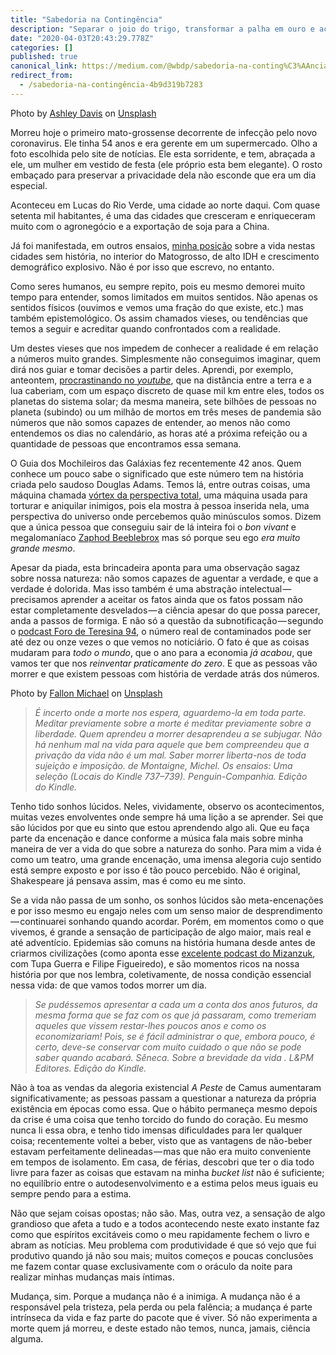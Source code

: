 ```yaml
---
title: "Sabedoria na Contingência"
description: "Separar o joio do trigo, transformar a palha em ouro e aceitar nosso destino — eis o que podemos aprender nestes dias"
date: "2020-04-03T20:43:29.778Z"
categories: []
published: true
canonical_link: https://medium.com/@wbdp/sabedoria-na-conting%C3%AAncia-4b9d319b7283
redirect_from:
  - /sabedoria-na-contingência-4b9d319b7283
---
```


Photo by [Ashley Davis](https://unsplash.com/@ashelizabethphotos?utm_source=medium&utm_medium=referral) on [Unsplash](https://unsplash.com?utm_source=medium&utm_medium=referral)

Morreu hoje o primeiro mato-grossense decorrente de infecção pelo novo coronavirus. Ele tinha 54 anos e era gerente em um supermercado. Olho a foto escolhida pelo site de notícias. Ele esta sorridente, e tem, abraçada a ele, um mulher em vestido de festa (ele próprio esta bem elegante). O rosto embaçado para preservar a privacidade dela não esconde que era um dia especial.

Aconteceu em Lucas do Rio Verde, uma cidade ao norte daqui. Com quase setenta mil habitantes, é uma das cidades que cresceram e enriqueceram muito com o agronegócio e a exportação de soja para a China.

Já foi manifestada, em outros ensaios, [minha posição](https://medium.com/quisquilae/caipiras-chutadores-de-bosta-43665135abcd?source=post_stats_page---------------------------) sobre a vida nestas cidades sem história, no interior do Matogrosso, de alto IDH e crescimento demográfico explosivo. Não é por isso que escrevo, no entanto.

Como seres humanos, eu sempre repito, pois eu mesmo demorei muito tempo para entender, somos limitados em muitos sentidos. Não apenas os sentidos físicos (ouvimos e vemos uma fração do que existe, etc.) mas também epistemológico. Os assim chamados vieses, ou tendências que temos a seguir e acreditar quando confrontados com a realidade.

Um destes vieses que nos impedem de conhecer a realidade é em relação a números muito grandes. Simplesmente não conseguimos imaginar, quem dirá nos guiar e tomar decisões a partir deles. Aprendi, por exemplo, anteontem, [procrastinando no _youtube_](https://www.youtube.com/watch?v=VG-lwc8gHwo), que na distância entre a terra e a lua caberiam, com um espaço discreto de quase mil km entre eles, todos os planetas do sistema solar; da mesma maneira, sete bilhões de pessoas no planeta (subindo) ou um milhão de mortos em três meses de pandemia são números que não somos capazes de entender, ao menos não como entendemos os dias no calendário, as horas até a próxima refeição ou a quantidade de pessoas que encontramos essa semana.

O Guia dos Mochileiros das Galáxias fez recentemente 42 anos. Quem conhece um pouco sabe o significado que este número tem na história criada pelo saudoso Douglas Adams. Temos lá, entre outras coisas, uma máquina chamada [vórtex da perspectiva total](https://hitchhikers.fandom.com/wiki/Total_Perspective_Vortex), uma máquina usada para torturar e aniquilar inimigos, pois ela mostra à pessoa inserida nela, uma perspectiva do universo onde percebemos quão minúsculos somos. Dizem que a única pessoa que conseguiu sair de lá inteira foi o _bon vivant_ e megalomaníaco [Zaphod Beeblebrox](https://www.youtube.com/watch?v=hTMA5dOGOjM) mas só porque seu ego _era muito grande_ _mesmo_.

Apesar da piada, esta brincadeira aponta para uma observação sagaz sobre nossa natureza: não somos capazes de aguentar a verdade, e que a verdade é dolorida. Mas isso também é uma abstração intelectual — precisamos aprender a aceitar os fatos ainda que os fatos possam não estar completamente desvelados — a ciência apesar do que possa parecer, anda a passos de formiga. E não só a questão da subnotificação — segundo o [podcast Foro de Teresina 94](https://piaui.folha.uol.com.br/radio-piaui/foro-de-teresina/), o número real de contaminados pode ser até dez ou onze vezes o que vemos no noticiário. O fato é que as coisas mudaram para _todo o mundo_, que o ano para a economia _já acabou_, que vamos ter que nos _reinventar praticamente do zero_. E que as pessoas vão morrer e que existem pessoas com história de verdade atrás dos números.

Photo by [Fallon Michael](https://unsplash.com/@fallonmichaeltx?utm_source=medium&utm_medium=referral) on [Unsplash](https://unsplash.com?utm_source=medium&utm_medium=referral)

> _É incerto onde a morte nos espera, aguardemo-la em toda parte. Meditar previamente sobre a morte é meditar previamente sobre a liberdade. Quem aprendeu a morrer desaprendeu a se subjugar. Não há nenhum mal na vida para aquele que bem compreendeu que a privação da vida não é um mal. Saber morrer liberta-nos de toda sujeição e imposição. de Montaigne, Michel. Os ensaios: Uma seleção (Locais do Kindle 737–739). Penguin-Companhia. Edição do Kindle._

Tenho tido sonhos lúcidos. Neles, vividamente, observo os acontecimentos, muitas vezes envolventes onde sempre há uma lição a se aprender. Sei que são lúcidos por que eu sinto que estou aprendendo algo ali. Que eu faça parte da encenação e dance conforme a música fala mais sobre minha maneira de ver a vida do que sobre a natureza do sonho. Para mim a vida é como um teatro, uma grande encenação, uma imensa alegoria cujo sentido está sempre exposto e por isso é tão pouco percebido. Não é original, Shakespeare já pensava assim, mas é como eu me sinto.

Se a vida não passa de um sonho, os sonhos lúcidos são meta-encenações e por isso mesmo eu engajo neles com um senso maior de desprendimento — continuarei sonhando quando acordar. Porém, em momentos como o que vivemos, é grande a sensação de participação de algo maior, mais real e até adventício. Epidemias são comuns na história humana desde antes de criarmos civilizações (como aponta esse [excelente podcast do Mizanzuk](https://anticast.com.br/2020/04/anticast/anticast-428-pandemias-e-epidemias-historias/), com Tupa Guerra e Filipe Figueiredo), e são momentos ricos na nossa história por que nos lembra, coletivamente, de nossa condição essencial nessa vida: de que vamos todos morrer um dia.

> _Se pudéssemos apresentar a cada um a conta dos anos futuros, da mesma forma que se faz com os que já passaram, como tremeriam aqueles que vissem restar-lhes poucos anos e como os economizariam! Pois, se é fácil administrar o que, embora pouco, é certo, deve-se conservar com muito cuidado o que não se pode saber quando acabará. Sêneca. Sobre a brevidade da vida . L&PM Editores. Edição do Kindle._

Não à toa as vendas da alegoria existencial _A Peste_ de Camus aumentaram significativamente; as pessoas passam a questionar a natureza da própria existência em épocas como essa. Que o hábito permaneça mesmo depois da crise é uma coisa que tenho torcido do fundo do coração. Eu mesmo nunca li essa obra, e tenho tido imensas dificuldades para ler qualquer coisa; recentemente voltei a beber, visto que as vantagens de não-beber estavam perfeitamente delineadas — mas que não era muito conveniente em tempos de isolamento. Em casa, de férias, descobri que ter o dia todo livre para fazer as coisas que estavam na minha _bucket list_ não é suficiente; no equilíbrio entre o autodesenvolvimento e a estima pelos meus iguais eu sempre pendo para a estima.

Não que sejam coisas opostas; não são. Mas, outra vez, a sensação de algo grandioso que afeta a tudo e a todos acontecendo neste exato instante faz como que espíritos excitáveis como o meu rapidamente fechem o livro e abram as notícias. Meu problema com produtividade é que só vejo que fui produtivo quando já não sou mais; muitos começos e poucas conclusões me fazem contar quase exclusivamente com o oráculo da noite para realizar minhas mudanças mais íntimas.

Mudança, sim. Porque a mudança não é a inimiga. A mudança não é a responsável pela tristeza, pela perda ou pela falência; a mudança é parte intrínseca da vida e faz parte do pacote que é viver. Só não experimenta a morte quem já morreu, e deste estado não temos, nunca, jamais, ciência alguma.
